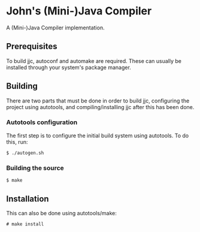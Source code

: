 # John's (Mini-)Java Compiler
A (Mini-)Java Compiler implementation.

## Prerequisites
To build jjc, autoconf and automake are required.  These can usually be
installed through your system's package manager.

## Building
There are two parts that must be done in order to build jjc, configuring the
project using autotools, and compiling/installing jjc after this has been done.

### Autotools configuration
The first step is to configure the initial build system using autotools.  To do
this, run:

    $ ./autogen.sh

### Building the source

    $ make

## Installation
This can also be done using autotools/make:

    # make install
